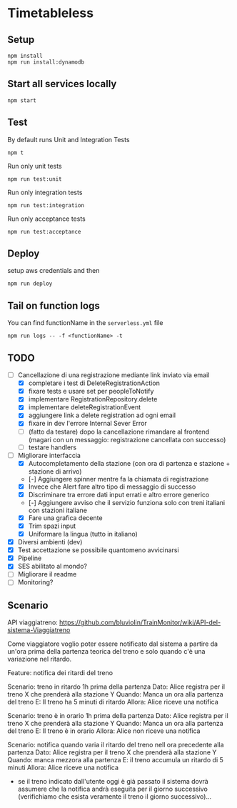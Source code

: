 # Timetableless

## Setup
```
npm install
npm run install:dynamodb
```

## Start all services locally
```
npm start
```

## Test
By default runs Unit and Integration Tests
```
npm t
```

Run only unit tests
```
npm run test:unit
```

Run only integration tests
```
npm run test:integration
```

Run only acceptance tests
```
npm run test:acceptance
```

## Deploy
setup aws credentials and then
```
npm run deploy
```

## Tail on function logs
You can find functionName in the `serverless.yml` file
```
npm run logs -- -f <functionName> -t
```

## TODO
- [ ] Cancellazione di una registrazione mediante link inviato via email
   - [x] completare i test di DeleteRegistrationAction
   - [x] fixare tests e usare set per peopleToNotify
   - [x] implementare RegistrationRepository.delete
   - [x] implementare deleteRegistrationEvent
   - [x] aggiungere link a delete registration ad ogni email
   - [x] fixare in dev l'errore Internal Sever Error
   - [ ] (fatto da testare) dopo la cancellazione rimandare al frontend (magari con un messaggio: registrazione cancellata con successo)
   - [ ] testare handlers
- [ ] Migliorare interfaccia
    - [x] Autocompletamento della stazione (con ora di partenza e stazione + stazione di arrivo)
    - [-] Aggiungere spinner mentre fa la chiamata di registrazione
    - [x] Invece che Alert fare altro tipo di messaggio di successo
    - [x] Discriminare tra errore dati input errati e altro errore generico
    - [-] Aggiungere avviso che il servizio funziona solo con treni italiani con stazioni italiane
    - [x] Fare una grafica decente
    - [x] Trim spazi input
    - [x] Uniformare la lingua (tutto in italiano)
- [x] Diversi ambienti (dev)
- [x] Test accettazione se possibile quantomeno avvicinarsi
- [x] Pipeline
- [x] SES abilitato al mondo?
- [ ] Migliorare il readme
- [ ] Monitoring?

## Scenario
API viaggiatreno: https://github.com/bluviolin/TrainMonitor/wiki/API-del-sistema-Viaggiatreno

Come viaggiatore voglio poter essere notificato dal sistema a partire da un'ora prima della partenza teorica del treno e solo quando c'è una variazione nel ritardo.

Feature: notifica dei ritardi del treno

Scenario: treno in ritardo 1h prima della partenza
Dato: Alice registra per il treno X che prenderà alla stazione Y
Quando: Manca un ora alla partenza del treno
E: Il treno ha 5 minuti di ritardo
Allora: Alice riceve una notifica

Scenario: treno è in orario 1h prima della partenza
Dato: Alice registra per il treno X che prenderà alla stazione Y
Quando: Manca un ora alla partenza del treno
E: Il treno è in orario
Allora: Alice non riceve una notifica

Scenario: notifica quando varia il ritardo del treno nell ora precedente alla partenza
Dato: Alice registra per il treno X che prenderà alla stazione Y
Quando: manca mezzora alla partenza
E: il treno accumula un ritardo di 5 minuti
Allora: Alice riceve una notifica

- se il treno indicato dall'utente oggi è già passato il sistema dovrà assumere che la notifica andrà eseguita per il giorno successivo (verifichiamo che esista veramente il treno il giorno successivo)...
